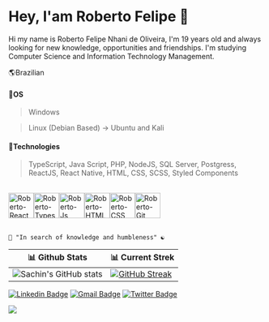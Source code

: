 # Hey, I'am Roberto Felipe  🌌

Hi my name is Roberto Felipe Nhani de Oliveira, I'm 19 years old and always looking for new knowledge, opportunities and friendships. I'm studying Computer Science and Information Technology Management.

🌎Brazilian

#### 🔹OS 
> Windows

> Linux (Debian Based) -> Ubuntu and Kali

#### 🔹Technologies
>  TypeScript, Java Script, PHP, NodeJS, SQL Server, Postgress, ReactJS, React Native, HTML, CSS, SCSS, Styled Components

  <br>
  
  <div style="display: flex" width="100%">
   <img align="center" alt="Roberto-React" height="50em" src="https://iconape.com/wp-content/files/ec/371378/svg/371378.svg"> 
   <img align="center" alt="Roberto-Typescript" height="50em" src="https://cdn.jsdelivr.net/gh/devicons/devicon/icons/typescript/typescript-original.svg">
   <img align="center" alt="Roberto-Js" height="50em" src="https://upload.wikimedia.org/wikipedia/commons/thumb/9/99/Unofficial_JavaScript_logo_2.svg/800px-Unofficial_JavaScript_logo_2.svg.png">
   <img align="center" alt="Roberto-HTML" height="50em" src="https://cdn.jsdelivr.net/gh/devicons/devicon/icons/html5/html5-plain-wordmark.svg">
   <img align="center" alt="Roberto-CSS" height="50em" src="https://cdn.jsdelivr.net/gh/devicons/devicon/icons/css3/css3-plain-wordmark.svg">
   <img align="center" alt="Roberto-Git" height="50em" src="https://cdn.jsdelivr.net/gh/devicons/devicon/icons/git/git-plain-wordmark.svg"> 
  </div>      
  
  <br>

  
    🧠 "In search of knowledge and humbleness" ☯
    

| 📊 Github Stats | 📊 Current Strek  |
| --- | --- |
| ![Sachin's GitHub stats](https://github-readme-stats.vercel.app/api?username=RobertooFelipe&show_icons=true&theme=dark&title_color=FFF&text_color=F2E9DB) | [![GitHub Streak](https://streak-stats.demolab.com?user=RobertooFelipe&theme=dark)](https://git.io/streak-stats) |
    
   

[![Linkedin Badge](https://img.shields.io/badge/-Linkedin-blue?style=flat-square&labelColor=blue&logo=linkedin&logoColor=white&link=https://www.linkedin.com/in/roberto-felipe-nhani-de-oliveira-b96a40209/)](https://www.linkedin.com/in/roberto-felipe-nhani-de-oliveira-b96a40209/) 
[![Gmail Badge](https://img.shields.io/badge/-Gmail-blue?style=flat-square&logo=Gmail&logoColor=white&link=mailto:feliperoberto092@gmail.com)](mailto:feliperoberto092@gmail.com) 
[![Twitter Badge](https://img.shields.io/badge/-Instagram-blue?style=flat-square&labelColor=blue&logo=instagram&logoColor=white&link=https://www.instagram.com/devteam.on/)](https://www.instagram.com/devteam.on/) 



 <img  src="https://raw.githubusercontent.com/Trilokia/Trilokia/379277808c61ef204768a61bbc5d25bc7798ccf1/bottom_header.svg" />

